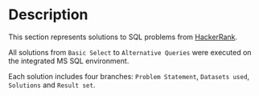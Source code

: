# Description

This section represents solutions to SQL problems from [HackerRank](https://www.hackerrank.com/).

All solutions from ```Basic Select``` to ```Alternative Queries``` were executed on the integrated MS SQL environment.

Each solution includes four branches: ```Problem Statement```, ```Datasets used```, ```Solutions``` and ```Result set```.

